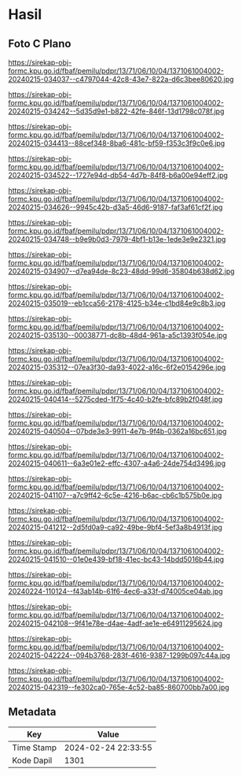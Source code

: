 # Hasil

## Foto C Plano

https://sirekap-obj-formc.kpu.go.id/fbaf/pemilu/pdpr/13/71/06/10/04/1371061004002-20240215-034037--c4797044-42c8-43e7-822a-d6c3bee80620.jpg

https://sirekap-obj-formc.kpu.go.id/fbaf/pemilu/pdpr/13/71/06/10/04/1371061004002-20240215-034242--5d35d9e1-b822-42fe-846f-13d1798c078f.jpg

https://sirekap-obj-formc.kpu.go.id/fbaf/pemilu/pdpr/13/71/06/10/04/1371061004002-20240215-034413--88cef348-8ba6-481c-bf59-f353c3f9c0e6.jpg

https://sirekap-obj-formc.kpu.go.id/fbaf/pemilu/pdpr/13/71/06/10/04/1371061004002-20240215-034522--1727e94d-db54-4d7b-84f8-b6a00e94eff2.jpg

https://sirekap-obj-formc.kpu.go.id/fbaf/pemilu/pdpr/13/71/06/10/04/1371061004002-20240215-034626--9945c42b-d3a5-46d6-9187-faf3af61cf2f.jpg

https://sirekap-obj-formc.kpu.go.id/fbaf/pemilu/pdpr/13/71/06/10/04/1371061004002-20240215-034748--b9e9b0d3-7979-4bf1-b13e-1ede3e9e2321.jpg

https://sirekap-obj-formc.kpu.go.id/fbaf/pemilu/pdpr/13/71/06/10/04/1371061004002-20240215-034907--d7ea94de-8c23-48dd-99d6-35804b638d62.jpg

https://sirekap-obj-formc.kpu.go.id/fbaf/pemilu/pdpr/13/71/06/10/04/1371061004002-20240215-035019--eb1cca56-2178-4125-b34e-c1bd84e9c8b3.jpg

https://sirekap-obj-formc.kpu.go.id/fbaf/pemilu/pdpr/13/71/06/10/04/1371061004002-20240215-035130--00038771-dc8b-48d4-961a-a5c1393f054e.jpg

https://sirekap-obj-formc.kpu.go.id/fbaf/pemilu/pdpr/13/71/06/10/04/1371061004002-20240215-035312--07ea3f30-da93-4022-a16c-6f2e0154296e.jpg

https://sirekap-obj-formc.kpu.go.id/fbaf/pemilu/pdpr/13/71/06/10/04/1371061004002-20240215-040414--5275cded-1f75-4c40-b2fe-bfc89b2f048f.jpg

https://sirekap-obj-formc.kpu.go.id/fbaf/pemilu/pdpr/13/71/06/10/04/1371061004002-20240215-040504--07bde3e3-9911-4e7b-9f4b-0362a16bc651.jpg

https://sirekap-obj-formc.kpu.go.id/fbaf/pemilu/pdpr/13/71/06/10/04/1371061004002-20240215-040611--6a3e01e2-effc-4307-a4a6-24de754d3496.jpg

https://sirekap-obj-formc.kpu.go.id/fbaf/pemilu/pdpr/13/71/06/10/04/1371061004002-20240215-041107--a7c9ff42-6c5e-4216-b6ac-cb6c1b575b0e.jpg

https://sirekap-obj-formc.kpu.go.id/fbaf/pemilu/pdpr/13/71/06/10/04/1371061004002-20240215-041212--2d5fd0a9-ca92-49be-9bf4-5ef3a8b4913f.jpg

https://sirekap-obj-formc.kpu.go.id/fbaf/pemilu/pdpr/13/71/06/10/04/1371061004002-20240215-041510--01e0e439-bf18-41ec-bc43-14bdd5016b44.jpg

https://sirekap-obj-formc.kpu.go.id/fbaf/pemilu/pdpr/13/71/06/10/04/1371061004002-20240224-110124--f43ab14b-61f6-4ec6-a33f-d74005ce04ab.jpg

https://sirekap-obj-formc.kpu.go.id/fbaf/pemilu/pdpr/13/71/06/10/04/1371061004002-20240215-042108--9f41e78e-d4ae-4adf-ae1e-e64911295624.jpg

https://sirekap-obj-formc.kpu.go.id/fbaf/pemilu/pdpr/13/71/06/10/04/1371061004002-20240215-042224--094b3768-283f-4616-9387-1299b097c44a.jpg

https://sirekap-obj-formc.kpu.go.id/fbaf/pemilu/pdpr/13/71/06/10/04/1371061004002-20240215-042319--fe302ca0-765e-4c52-ba85-860700bb7a00.jpg


## Metadata

| Key        | Value               |
| ---------- | ------------------- |
| Time Stamp | 2024-02-24 22:33:55 |
| Kode Dapil | 1301                |



